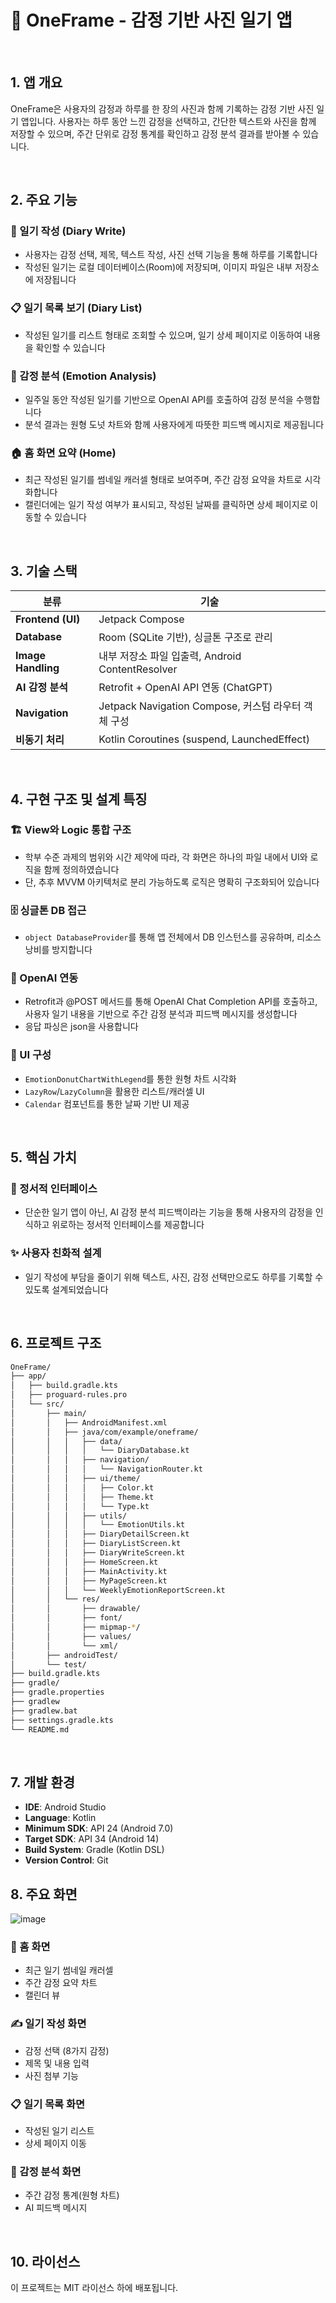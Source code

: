 # 📱 OneFrame - 감정 기반 사진 일기 앱

<br>

## 1. 앱 개요

OneFrame은 사용자의 감정과 하루를 한 장의 사진과 함께 기록하는 감정 기반 사진 일기 앱입니다. 사용자는 하루 동안 느낀 감정을 선택하고, 간단한 텍스트와 사진을 함께 저장할 수 있으며, 주간 단위로 감정 통계를 확인하고 감정 분석 결과를 받아볼 수 있습니다.

<br>

## 2. 주요 기능

### 📝 일기 작성 (Diary Write)
- 사용자는 감정 선택, 제목, 텍스트 작성, 사진 선택 기능을 통해 하루를 기록합니다
- 작성된 일기는 로컬 데이터베이스(Room)에 저장되며, 이미지 파일은 내부 저장소에 저장됩니다

### 📋 일기 목록 보기 (Diary List)
- 작성된 일기를 리스트 형태로 조회할 수 있으며, 일기 상세 페이지로 이동하여 내용을 확인할 수 있습니다

### 🧠 감정 분석 (Emotion Analysis)
- 일주일 동안 작성된 일기를 기반으로 OpenAI API를 호출하여 감정 분석을 수행합니다
- 분석 결과는 원형 도넛 차트와 함께 사용자에게 따뜻한 피드백 메시지로 제공됩니다

### 🏠 홈 화면 요약 (Home)
- 최근 작성된 일기를 썸네일 캐러셀 형태로 보여주며, 주간 감정 요약을 차트로 시각화합니다
- 캘린더에는 일기 작성 여부가 표시되고, 작성된 날짜를 클릭하면 상세 페이지로 이동할 수 있습니다

<br>

## 3. 기술 스택

| 분류 | 기술 |
|------|------|
| **Frontend (UI)** | Jetpack Compose |
| **Database** | Room (SQLite 기반), 싱글톤 구조로 관리 |
| **Image Handling** | 내부 저장소 파일 입출력, Android ContentResolver |
| **AI 감정 분석** | Retrofit + OpenAI API 연동 (ChatGPT) |
| **Navigation** | Jetpack Navigation Compose, 커스텀 라우터 객체 구성 |
| **비동기 처리** | Kotlin Coroutines (suspend, LaunchedEffect) |

<br>

## 4. 구현 구조 및 설계 특징

### 🏗️ View와 Logic 통합 구조
- 학부 수준 과제의 범위와 시간 제약에 따라, 각 화면은 하나의 파일 내에서 UI와 로직을 함께 정의하였습니다
- 단, 추후 MVVM 아키텍처로 분리 가능하도록 로직은 명확히 구조화되어 있습니다

### 🗄️ 싱글톤 DB 접근
- `object DatabaseProvider`를 통해 앱 전체에서 DB 인스턴스를 공유하며, 리소스 낭비를 방지합니다

### 🤖 OpenAI 연동
- Retrofit과 @POST 메서드를 통해 OpenAI Chat Completion API를 호출하고, 사용자 일기 내용을 기반으로 주간 감정 분석과 피드백 메시지를 생성합니다
- 응답 파싱은 json을 사용합니다

### 🎨 UI 구성
- `EmotionDonutChartWithLegend`를 통한 원형 차트 시각화
- `LazyRow`/`LazyColumn`을 활용한 리스트/캐러셀 UI
- `Calendar` 컴포넌트를 통한 날짜 기반 UI 제공

<br>

## 5. 핵심 가치

### 💝 정서적 인터페이스
- 단순한 일기 앱이 아닌, AI 감정 분석 피드백이라는 기능을 통해 사용자의 감정을 인식하고 위로하는 정서적 인터페이스를 제공합니다

### ✨ 사용자 친화적 설계
- 일기 작성에 부담을 줄이기 위해 텍스트, 사진, 감정 선택만으로도 하루를 기록할 수 있도록 설계되었습니다

<br>

## 6. 프로젝트 구조

```bash
OneFrame/
├── app/
│   ├── build.gradle.kts
│   ├── proguard-rules.pro
│   └── src/
│       ├── main/
│       │   ├── AndroidManifest.xml
│       │   ├── java/com/example/oneframe/
│       │   │   ├── data/
│       │   │   │   └── DiaryDatabase.kt
│       │   │   ├── navigation/
│       │   │   │   └── NavigationRouter.kt
│       │   │   ├── ui/theme/
│       │   │   │   ├── Color.kt
│       │   │   │   ├── Theme.kt
│       │   │   │   └── Type.kt
│       │   │   ├── utils/
│       │   │   │   └── EmotionUtils.kt
│       │   │   ├── DiaryDetailScreen.kt
│       │   │   ├── DiaryListScreen.kt
│       │   │   ├── DiaryWriteScreen.kt
│       │   │   ├── HomeScreen.kt
│       │   │   ├── MainActivity.kt
│       │   │   ├── MyPageScreen.kt
│       │   │   └── WeeklyEmotionReportScreen.kt
│       │   └── res/
│       │       ├── drawable/
│       │       ├── font/
│       │       ├── mipmap-*/
│       │       ├── values/
│       │       └── xml/
│       ├── androidTest/
│       └── test/
├── build.gradle.kts
├── gradle/
├── gradle.properties
├── gradlew
├── gradlew.bat
├── settings.gradle.kts
└── README.md
```

<br>

## 7. 개발 환경

- **IDE**: Android Studio
- **Language**: Kotlin
- **Minimum SDK**: API 24 (Android 7.0)
- **Target SDK**: API 34 (Android 14)
- **Build System**: Gradle (Kotlin DSL)
- **Version Control**: Git

## 8. 주요 화면
![image](https://github.com/user-attachments/assets/e2682e99-c5b2-4f65-abc7-046220617030)


### 📱 홈 화면
- 최근 일기 썸네일 캐러셀
- 주간 감정 요약 차트
- 캘린더 뷰

### ✍️ 일기 작성 화면
- 감정 선택 (8가지 감정)
- 제목 및 내용 입력
- 사진 첨부 기능


### 📋 일기 목록 화면
- 작성된 일기 리스트
- 상세 페이지 이동

### 🧠 감정 분석 화면
- 주간 감정 통계(원형 차트)
- AI 피드백 메시지

<br>

## 10. 라이선스

이 프로젝트는 MIT 라이선스 하에 배포됩니다.